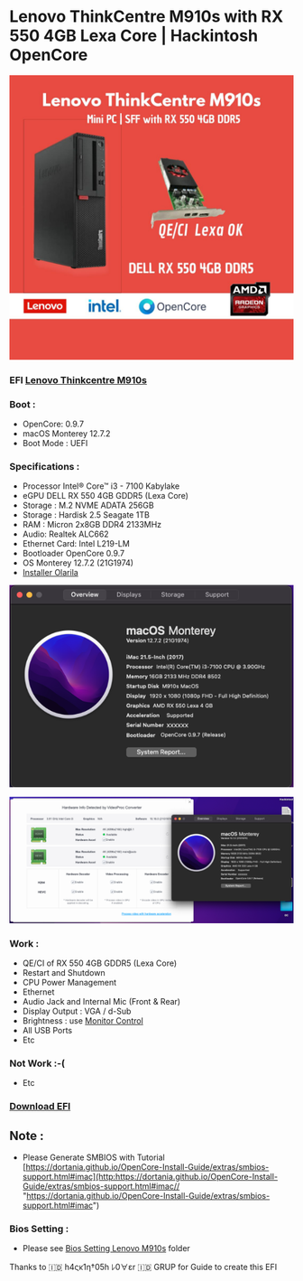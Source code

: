 # Lenovo ThinkCentre M910s with RX 550 4GB Lexa Core | Hackintosh OpenCore
[![](https://github.com/anggamdev/m910s-rx550-lexa/blob/main/Lenovo%20ThinkCentre%20M910s.jpg)](http:https://github.com/anggamdev/m910s-rx550-lexa/blob/main/Lenovo%20ThinkCentre%20M910s.jpg//)
### EFI [Lenovo Thinkcentre M910s](https://www.lenovo.com/id/in/desktops/thinkcentre/m-series-sff/ThinkCentre-M910s/p/11TC1MD910S?)

### Boot :

- OpenCore: 0.9.7 
- macOS Monterey 12.7.2
- Boot Mode : UEFI

### Specifications :
- Processor Intel® Core™ i3 - 7100 Kabylake
- eGPU DELL RX 550 4GB GDDR5 (Lexa Core)
- Storage : M.2 NVME ADATA 256GB
- Storage : Hardisk 2.5 Seagate 1TB 
- RAM : Micron 2x8GB DDR4 2133MHz
- Audio: Realtek ALC662
- Ethernet Card: Intel L219-LM
- Bootloader OpenCore 0.9.7
- OS Monterey 12.7.2 (21G1974)
- [Installer Olarila](https://www.olarila.com/topic/6278-olarila-vanilla-images-macos-installer/)

[![](https://github.com/anggamdev/m910s-rx550-lexa/blob/main/About.png)](htthttps://github.com/anggamdev/m910s-rx550-lexa/blob/main/About.png)

[![](https://github.com/anggamdev/m910s-rx550-lexa/blob/main/rx550%20.png)](https://github.com/anggamdev/m910s-rx550-lexa/blob/main/rx550%20.png)





### Work :
- QE/CI of RX 550 4GB GDDR5 (Lexa Core)
- Restart and Shutdown
- CPU Power Management
- Ethernet
- Audio Jack and Internal Mic (Front & Rear)
- Display Output : VGA / d-Sub
- Brightness : use [Monitor Control](https://github.com/MonitorControl/MonitorControl#readme "Monitor Control")
- All USB Ports
- Etc

### Not Work :-(

- Etc

### [Download EFI](https://github.com/anggamdev/m910s-rx550-lexa/releases/tag/0.1) 

## Note :
- Please Generate SMBIOS with Tutorial [https://dortania.github.io/OpenCore-Install-Guide/extras/smbios-support.html#imac](http:https://dortania.github.io/OpenCore-Install-Guide/extras/smbios-support.html#imac// "https://dortania.github.io/OpenCore-Install-Guide/extras/smbios-support.html#imac")

### Bios Setting : 

- Please see [Bios Setting Lenovo M910s](https://github.com/anggamdev/Lenovo-M910s-Hackintosh/commit/c6162791a509a7d4de7c602fda5e07d27f821516 "Bios Setting Lenovo M910s") folder

Thanks to 🇮🇩 h4ςκ1η†05h ﾚ0∀εr 🇮🇩 GRUP for Guide to create this EFI
